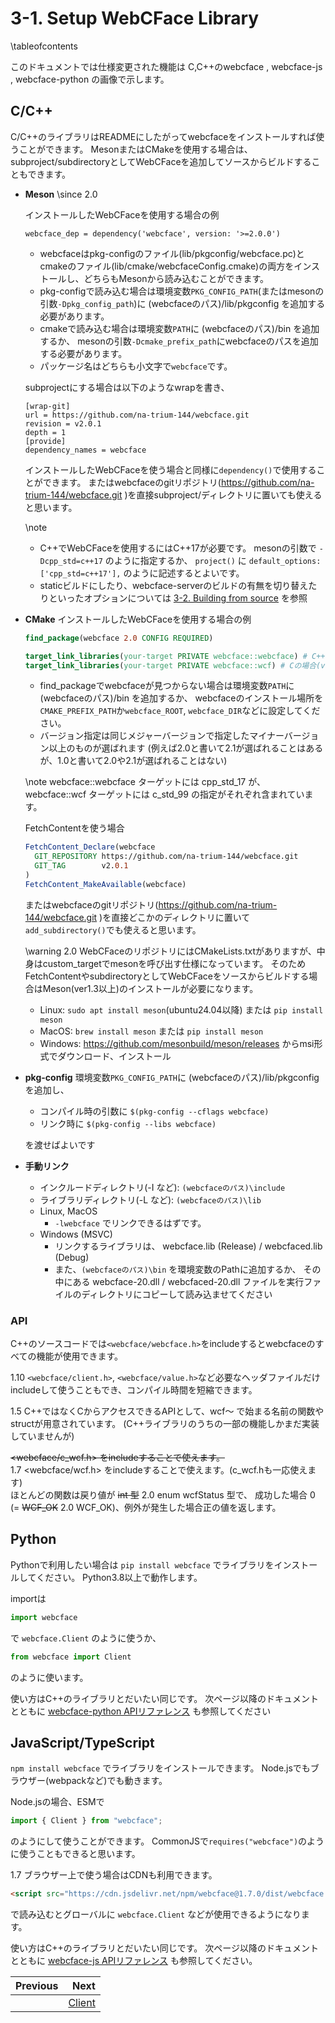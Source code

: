 # 3-1. Setup WebCFace Library

\tableofcontents

このドキュメントでは仕様変更された機能は
C,C++のwebcface <span class="since-c"></span>,
webcface-js <span class="since-js"></span>,
webcface-python <span class="since-py"></span>
の画像で示します。

## C/C++

C/C++のライブラリはREADMEにしたがってwebcfaceをインストールすれば使うことができます。
MesonまたはCMakeを使用する場合は、subproject/subdirectoryとしてWebCFaceを追加してソースからビルドすることもできます。

<div class="tabbed">

- <b class="tab-title">Meson</b>
    \since <span class="since-c">2.0</span>

    インストールしたWebCFaceを使用する場合の例
    ```meson
    webcface_dep = dependency('webcface', version: '>=2.0.0')
    ```
    * webcfaceはpkg-configのファイル(lib/pkgconfig/webcface.pc)とcmakeのファイル(lib/cmake/webcfaceConfig.cmake)の両方をインストールし、どちらもMesonから読み込むことができます。
    * pkg-configで読み込む場合は環境変数`PKG_CONFIG_PATH`(またはmesonの引数`-Dpkg_config_path`)に (webcfaceのパス)/lib/pkgconfig を追加する必要があります。
    * cmakeで読み込む場合は環境変数`PATH`に (webcfaceのパス)/bin を追加するか、
      mesonの引数`-Dcmake_prefix_path`にwebcfaceのパスを追加する必要があります。
    * パッケージ名はどちらも小文字で`webcface`です。

    subprojectにする場合は以下のようなwrapを書き、
    ```
    [wrap-git]
    url = https://github.com/na-trium-144/webcface.git
    revision = v2.0.1
    depth = 1
    [provide]
    dependency_names = webcface
    ```
    インストールしたWebCFaceを使う場合と同様に`dependency()`で使用することができます。
    またはwebcfaceのgitリポジトリ(https://github.com/na-trium-144/webcface.git )を直接subproject/ディレクトリに置いても使えると思います。

    \note
    * C++でWebCFaceを使用するにはC++17が必要です。
    mesonの引数で `-Dcpp_std=c++17` のように指定するか、
    `project()` に `default_options: ['cpp_std=c++17'],` のように記述するとよいです。
    * staticビルドにしたり、webcface-serverのビルドの有無を切り替えたりといったオプションについては [3-2. Building from source](./32_building.md) を参照

- <b class="tab-title">CMake</b>
    インストールしたWebCFaceを使用する場合の例
    ```cmake
    find_package(webcface 2.0 CONFIG REQUIRED)

    target_link_libraries(your-target PRIVATE webcface::webcface) # C++の場合
    target_link_libraries(your-target PRIVATE webcface::wcf) # Cの場合(ver1.5.1〜)
    ```
    * find_packageでwebcfaceが見つからない場合は環境変数`PATH`に (webcfaceのパス)/bin を追加するか、
    webcfaceのインストール場所を`CMAKE_PREFIX_PATH`か`webcface_ROOT`, `webcface_DIR`などに設定してください。
    * バージョン指定は同じメジャーバージョンで指定したマイナーバージョン以上のものが選ばれます
    (例えば2.0と書いて2.1が選ばれることはあるが、1.0と書いて2.0や2.1が選ばれることはない)

    \note
    webcface::webcface ターゲットには cpp_std_17 が、 webcface::wcf ターゲットには c_std_99 の指定がそれぞれ含まれています。

    FetchContentを使う場合
    ```cmake
    FetchContent_Declare(webcface
      GIT_REPOSITORY https://github.com/na-trium-144/webcface.git
      GIT_TAG        v2.0.1
    )
    FetchContent_MakeAvailable(webcface)
    ```
    またはwebcfaceのgitリポジトリ(https://github.com/na-trium-144/webcface.git )を直接どこかのディレクトリに置いて`add_subdirectory()`でも使えると思います。
    
    \warning
    <span class="since-c">2.0</span>
    WebCFaceのリポジトリにはCMakeLists.txtがありますが、中身はcustom_targetでmesonを呼び出す仕様になっています。
    そのためFetchContentやsubdirectoryとしてWebCFaceをソースからビルドする場合はMeson(ver1.3以上)のインストールが必要になります。
    * Linux: `sudo apt install meson`(ubuntu24.04以降) または `pip install meson`
    * MacOS: `brew install meson` または `pip install meson`
    * Windows: https://github.com/mesonbuild/meson/releases からmsi形式でダウンロード、インストール

- <b class="tab-title">pkg-config</b>
    環境変数`PKG_CONFIG_PATH`に (webcfaceのパス)/lib/pkgconfig を追加し、
    * コンパイル時の引数に `$(pkg-config --cflags webcface)`
    * リンク時に `$(pkg-config --libs webcface)`
    
    を渡せばよいです

- <b class="tab-title">手動リンク</b>
    * インクルードディレクトリ(-I など): `(webcfaceのパス)\include`
    * ライブラリディレクトリ(-L など): `(webcfaceのパス)\lib`
    * Linux, MacOS
        * `-lwebcface` でリンクできるはずです。
    * Windows (MSVC)
        * リンクするライブラリは、 webcface.lib (Release) / webcfaced.lib (Debug)
        * また、`(webcfaceのパス)\bin` を環境変数のPathに追加するか、
        その中にある webcface-20.dll / webcfaced-20.dll ファイルを実行ファイルのディレクトリにコピーして読み込ませてください

</div>

### API

C++のソースコードでは`<webcface/webcface.h>`をincludeするとwebcfaceのすべての機能が使用できます。

<span class="since-c">1.10</span>
`<webcface/client.h>`, `<webcface/value.h>`など必要なヘッダファイルだけincludeして使うこともでき、コンパイル時間を短縮できます。

<span class="since-c">1.5</span>
C++ではなくCからアクセスできるAPIとして、wcf〜 で始まる名前の関数やstructが用意されています。
(C++ライブラリのうちの一部の機能しかまだ実装していませんが)

~~&lt;webcface/c_wcf.h&gt; をincludeすることで使えます。~~  
<span class="since-c">1.7</span> &lt;webcface/wcf.h&gt; をincludeすることで使えます。(c_wcf.hも一応使えます)  
ほとんどの関数は戻り値が <del>int 型</del> <span class="since-c">2.0</span> enum wcfStatus 型で、
成功した場合 0 (= <del>WCF_OK</del> <span class="since-c">2.0</span> WCF_OK)、例外が発生した場合正の値を返します。

## Python

Pythonで利用したい場合は `pip install webcface` でライブラリをインストールしてください。
Python3.8以上で動作します。

importは
```py
import webcface
```
で `webcface.Client` のように使うか、
```py
from webcface import Client
```
のように使います。

使い方はC++のライブラリとだいたい同じです。
次ページ以降のドキュメントとともに [webcface-python APIリファレンス](https://na-trium-144.github.io/webcface-python/) も参照してください

## JavaScript/TypeScript

`npm install webcface` でライブラリをインストールできます。
Node.jsでもブラウザー(webpackなど)でも動きます。

Node.jsの場合、ESMで
```js
import { Client } from "webcface";
```
のようにして使うことができます。
CommonJSで`requires("webcface")`のように使うこともできると思います。

<span class="since-js">1.7</span>
ブラウザー上で使う場合はCDNも利用できます。
```html
<script src="https://cdn.jsdelivr.net/npm/webcface@1.7.0/dist/webcface.bundle.js"></script>
```
で読み込むとグローバルに `webcface.Client` などが使用できるようになります。

使い方はC++のライブラリとだいたい同じです。
次ページ以降のドキュメントとともに [webcface-js APIリファレンス](https://na-trium-144.github.io/webcface-js/) も参照してください。

<div class="section_buttons">

| Previous |     Next |
|:---------|---------:|
|  | [Client](01_client.md) |

</div>
